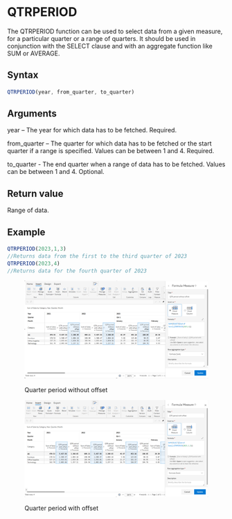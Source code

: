 # QTRPERIOD

The QTRPERIOD function can be used to select data from a given measure, for a particular quarter or a range of quarters. It should be used in conjunction with the SELECT clause and with an aggregate function like SUM or AVERAGE.&#x20;

## Syntax

```javascript
QTRPERIOD(year, from_quarter, to_quarter)
```

## Arguments

year – The year for which data has to be fetched. Required.

from\_quarter – The quarter for which data has to be fetched or the start quarter if a range is specified. Values can be between 1 and 4. Required.

to\_quarter - The end quarter when a range of data has to be fetched. Values can be between 1 and 4. Optional.

## Return value

Range of data.

## Example

```javascript
QTRPERIOD(2023,1,3) 
//Returns data from the first to the third quarter of 2023
QTRPERIOD(2023,4)
//Returns data for the fourth quarter of 2023
```

<figure><img src="../../.gitbook/assets/image (54) (1).png" alt=""><figcaption><p>Quarter period without offset</p></figcaption></figure>

<figure><img src="../../.gitbook/assets/image (1) (1) (1) (1) (1) (1) (1) (1) (1) (1) (1) (1) (1) (1) (1) (1) (1) (1) (1) (1) (1) (1) (1) (1) (1) (1) (1) (1) (1) (1) (1) (1) (1) (1) (1) (1) (1) (1) (1) (1) (1) (1) (1) (1) (1) (1) (1) (1) (1) (1) (1) (1) (1) (1) (1) (1) (1) (1) (1) (1)  (35).png" alt=""><figcaption><p>Quarter period with offset</p></figcaption></figure>
